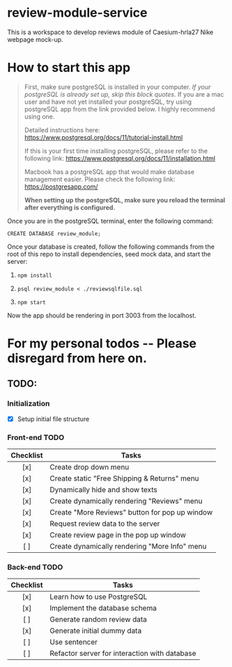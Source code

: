 # review-module-service

This is a workspace to develop reviews module of Caesium-hrla27 Nike webpage mock-up.

# How to start this app

> First, make sure postgreSQL is installed in your computer. *If your postgreSQL is already set up, skip this block quotes.* If you are a mac user and have not yet installed your postgreSQL, try using postgreSQL app from the link provided below. I highly recommend using one.
> 
> Detailed instructions here: <https://www.postgresql.org/docs/11/tutorial-install.html>
> 
> If this is your first time installing postgreSQL, please refer to the following link: <https://www.postgresql.org/docs/11/installation.html>
> 
> Macbook has a postgreSQL app that would make database management easier. Please check the following link: <https://postgresapp.com/>
>
> **When setting up the postgreSQL, make sure you reload the terminal after everything is configured.**

Once you are in the postgreSQL terminal, enter the following command:

`CREATE DATABASE review_module;`

Once your database is created, follow the following commands from the root of this repo to install dependencies, seed mock data, and start the server:

1. `npm install`

2. `psql review_module < ./reviewsqlfile.sql`

3. `npm start`

Now the app should be rendering in port 3003 from the localhost.

# For my personal todos -- Please disregard from here on.

## TODO:

### Initialization

- [x] Setup initial file structure

### Front-end TODO

| Checklist | Tasks |
| :-------: | ----- |
| [x] | Create drop down menu |
| [x] | Create static "Free Shipping & Returns" menu |
| [x] | Dynamically hide and show texts |
| [x] | Create dynamically rendering "Reviews" menu |
| [x] | Create "More Reviews" button for pop up window |
| [x] | Request review data to the server |
| [x] | Create review page in the pop up window |
| [ ] | Create dynamically rendering "More Info" menu |

### Back-end TODO

| Checklist | Tasks |
| :-------: | ----- |
| [x] | Learn how to use PostgreSQL |
| [x] | Implement the database schema |
| [ ] | Generate random review data |
| [x] | Generate initial dummy data |
| [ ] | Use sentencer |
| [ ] | Refactor server for interaction with database |
